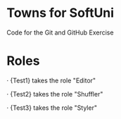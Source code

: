 # Towns for SoftUni
Code for the Git and GitHub Exercise

# Roles

· {Test1} takes the role "Editor"

· {Test2} takes the role "Shuffler"

· {Test3} takes the role "Styler"
